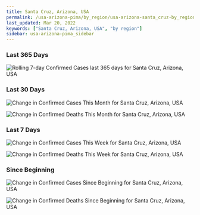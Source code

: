 ```yaml
---
title: Santa Cruz, Arizona, USA
permalink: /usa-arizona-pima/by_region/usa-arizona-santa_cruz-by_region.html
last_updated: Mar 20, 2022
keywords: ["Santa Cruz, Arizona, USA", "by region"]
sidebar: usa-arizona-pima_sidebar
---
```


<h3>Last 365 Days</h3>

![Rolling 7-day Confirmed Cases last 365 days for Santa Cruz, Arizona, USA](/covid_tracker/images/graphs/usa-arizona-santa_cruz-weekly_totals_graph.png)

<h3>Last 30 Days</h3>

![Change in Confirmed Cases This Month for Santa Cruz, Arizona, USA](/covid_tracker/images/graphs/usa-arizona-santa_cruz-delta_confirmed-30_days_graph.png)

![Change in Confirmed Deaths This Month for Santa Cruz, Arizona, USA](/covid_tracker/images/graphs/usa-arizona-santa_cruz-delta_deaths-30_days_graph.png)

<h3>Last 7 Days</h3>

![Change in Confirmed Cases This Week for Santa Cruz, Arizona, USA](/covid_tracker/images/graphs/usa-arizona-santa_cruz-delta_confirmed-7_days_graph.png)

![Change in Confirmed Deaths This Week for Santa Cruz, Arizona, USA](/covid_tracker/images/graphs/usa-arizona-santa_cruz-delta_deaths-7_days_graph.png)

<h3>Since Beginning</h3>

![Change in Confirmed Cases Since Beginning for Santa Cruz, Arizona, USA](/covid_tracker/images/graphs/usa-arizona-santa_cruz-delta_confirmed-since_beginning_graph.png)

![Change in Confirmed Deaths Since Beginning for Santa Cruz, Arizona, USA](/covid_tracker/images/graphs/usa-arizona-santa_cruz-delta_deaths-since_beginning_graph.png)
